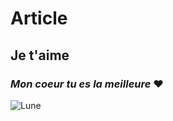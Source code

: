 # Article

## Je t'aime

### *Mon coeur tu es la meilleure* ❤️

![Lune](https://www.sciencesetavenir.fr/assets/img/2018/03/08/cover-r4x3w1200-5acccf449ec1d-blue-moon.jpg)





















































</section>

</article>



